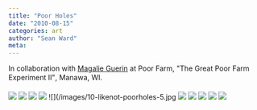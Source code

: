 ```yaml
---
title: "Poor Holes"
date: "2010-08-15"
categories: art
author: "Sean Ward"
meta:
---
```


In collaboration with [Magalie Guerin](https://www.magalieguerin.com) at Poor Farm, "The Great Poor Farm Experiment II", Manawa, WI.

![](/images/10-likenot-poorholes-1.jpg)
![](/images/10-likenot-poorholes-2.jpg)
![](/images/10-likenot-poorholes-3.jpg)
![](/images/10-likenot-poorholes-4.jpg)
![](/images/10-likenot-poorholes-5.jpg
![](/images/10-likenot-poorholes-6.jpg)
![](/images/10-likenot-poorholes-7.jpg)
![](/images/10-likenot-poorholes-8.jpg)
![](/images/10-likenot-poorholes-9.jpg)
![](/images/10-likenot-poorholes-10.jpg)
